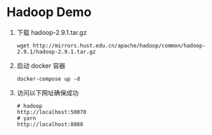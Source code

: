 # Hadoop Demo

1. 下载 hadoop-2.9.1.tar.gz
    ```
    wget http://mirrors.hust.edu.cn/apache/hadoop/common/hadoop-2.9.1/hadoop-2.9.1.tar.gz
    ```

2. 启动 docker 容器

   ```
   docker-compose up -d
   ```

3. 访问以下网址确保成功

   ```
   # hadoop
   http://localhost:50070 
   # yarn
   http://localhost:8088 
   ```


